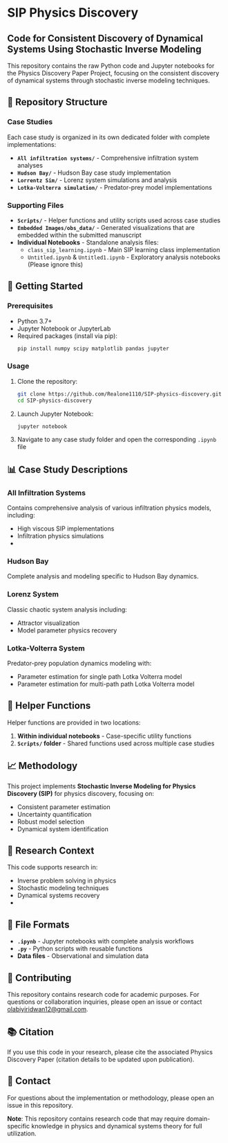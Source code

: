 # SIP Physics Discovery

## Code for Consistent Discovery of Dynamical Systems Using Stochastic Inverse Modeling

This repository contains the raw Python code and Jupyter notebooks for the Physics Discovery Paper Project, focusing on the consistent discovery of dynamical systems through stochastic inverse modeling techniques.

## 📁 Repository Structure

### Case Studies
Each case study is organized in its own dedicated folder with complete implementations:

- **`All infiltration systems/`** - Comprehensive infiltration system analyses
- **`Hudson Bay/`** - Hudson Bay case study implementation  
- **`Lorrentz Sim/`** - Lorenz system simulations and analysis
- **`Lotka-Volterra simulation/`** - Predator-prey model implementations

### Supporting Files
- **`Scripts/`** - Helper functions and utility scripts used across case studies
- **`Embedded Images/obs_data/`** - Generated visualizations that are embedded within the submitted manuscript 
- **Individual Notebooks** - Standalone analysis files:
  - `class_sip_learning.ipynb` - Main SIP learning class implementation
  - `Untitled.ipynb` & `Untitled1.ipynb` - Exploratory analysis notebooks (Please ignore this)

## 🚀 Getting Started

### Prerequisites
- Python 3.7+
- Jupyter Notebook or JupyterLab
- Required packages (install via pip):
  ```bash
  pip install numpy scipy matplotlib pandas jupyter
  ```

### Usage
1. Clone the repository:
   ```bash
   git clone https://github.com/Realone1110/SIP-physics-discovery.git
   cd SIP-physics-discovery
   ```

2. Launch Jupyter Notebook:
   ```bash
   jupyter notebook
   ```

3. Navigate to any case study folder and open the corresponding `.ipynb` file

## 📊 Case Study Descriptions

### All Infiltration Systems
Contains comprehensive analysis of various infiltration physics models, including:
- High viscous SIP implementations
- Infiltration physics simulations
- 

### Hudson Bay
Complete analysis and modeling specific to Hudson Bay dynamics.

### Lorenz System
Classic chaotic system analysis including:
- Attractor visualization
- Model parameter physics recovery

### Lotka-Volterra System
Predator-prey population dynamics modeling with:
- Parameter estimation for single path Lotka Volterra model
- Parameter estimation for multi-path path Lotka Volterra model

## 🔧 Helper Functions

Helper functions are provided in two locations:
1. **Within individual notebooks** - Case-specific utility functions
2. **`Scripts/` folder** - Shared functions used across multiple case studies

## 📈 Methodology

This project implements **Stochastic Inverse Modeling for Physics Discovery (SIP)** for physics discovery, focusing on:
- Consistent parameter estimation
- Uncertainty quantification
- Robust model selection
- Dynamical system identification

## 🔬 Research Context

This code supports research in:
- Inverse problem solving in physics
- Stochastic modeling techniques
- Dynamical systems recovery
- 

## 📝 File Formats

- **`.ipynb`** - Jupyter notebooks with complete analysis workflows
- **`.py`** - Python scripts with reusable functions
- **Data files** - Observational and simulation data

## 🤝 Contributing

This repository contains research code for academic purposes. For questions or collaboration inquiries, please open an issue or contact olabiyiridwan12@gmail.com.

## 📚 Citation

If you use this code in your research, please cite the associated Physics Discovery Paper (citation details to be updated upon publication).

## 📧 Contact

For questions about the implementation or methodology, please open an issue in this repository.

**Note**: This repository contains research code that may require domain-specific knowledge in physics and dynamical systems theory for full utilization.
